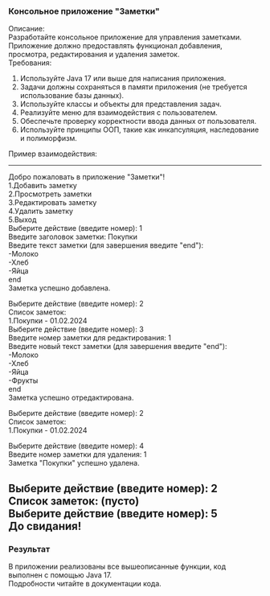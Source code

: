 ### Консольное приложение "Заметки"

Описание:\
Разработайте консольное приложение для управления заметками.
Приложение должно предоставлять функционал добавления, просмотра, редактирования и удаления заметок.\
Требования:

1. Используйте Java 17 или выше для написания приложения.
2. Задачи должны сохраняться в памяти приложения (не требуется использование базы данных).
3. Используйте классы и объекты для представления задач.
4. Реализуйте меню для взаимодействия с пользователем.
5. Обеспечьте проверку корректности ввода данных от пользователя.
6. Используйте принципы ООП, такие как инкапсуляция, наследование и полиморфизм.

<p>Пример взаимодействия:</p>

---
Добро пожаловать в приложение "Заметки"!\
1.Добавить заметку\
2.Просмотреть заметки\
3.Редактировать заметку\
4.Удалить заметку\
5.Выход\
Выберите действие (введите номер): 1\
Введите заголовок заметки: Покупки\
Введите текст заметки (для завершения введите "end"):\
-Молоко\
-Хлеб\
-Яйца\
end\
Заметка успешно добавлена.

Выберите действие (введите номер): 2\
Список заметок:\
1.Покупки - 01.02.2024\
Выберите действие (введите номер): 3\
Введите номер заметки для редактирования: 1\
Введите новый текст заметки (для завершения введите "end"):\
-Молоко\
-Хлеб\
-Яйца\
-Фрукты\
end\
Заметка успешно отредактирована.

Выберите действие (введите номер): 2\
Список заметок:\
1.Покупки - 01.02.2024

Выберите действие (введите номер): 4\
Введите номер заметки для удаления: 1\
Заметка "Покупки" успешно удалена.

Выберите действие (введите номер): 2\
Список заметок: (пусто)\
Выберите действие (введите номер): 5\
До свидания!
---
### Результат
В приложении реализованы все вышеописанные функции, код выполнен с помощью Java 17.\
Подробности читайте в документации кода.